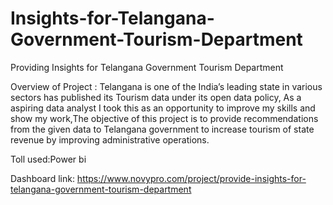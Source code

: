 # Insights-for-Telangana-Government-Tourism-Department

Providing Insights for Telangana Government Tourism Department 

Overview of Project :
Telangana is one of the India’s leading state in various sectors has published its Tourism data under its open data policy, As a aspiring data analyst I took this as an opportunity to improve my skills and show my work,The objective of this project is to provide recommendations from the given data to Telangana government to 
increase tourism of state revenue by improving administrative operations.


Toll used:Power bi

Dashboard link: https://www.novypro.com/project/provide-insights-for-telangana-government-tourism-department
